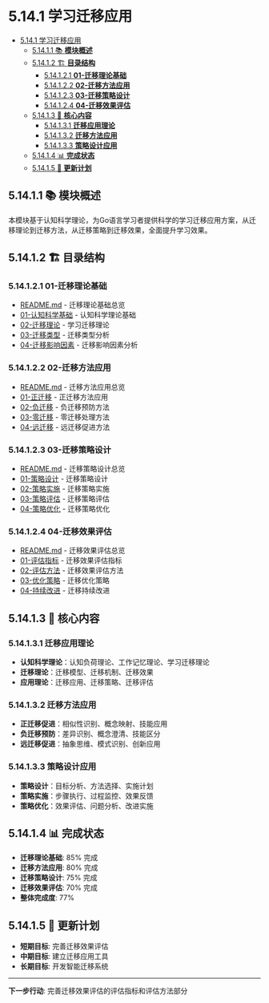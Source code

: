 # 5.14.1 学习迁移应用

<!-- TOC START -->
- [5.14.1 学习迁移应用](#5141-学习迁移应用)
  - [5.14.1.1 📚 **模块概述**](#51411--模块概述)
  - [5.14.1.2 🏗️ **目录结构**](#51412-️-目录结构)
    - [5.14.1.2.1 **01-迁移理论基础**](#514121-01-迁移理论基础)
    - [5.14.1.2.2 **02-迁移方法应用**](#514122-02-迁移方法应用)
    - [5.14.1.2.3 **03-迁移策略设计**](#514123-03-迁移策略设计)
    - [5.14.1.2.4 **04-迁移效果评估**](#514124-04-迁移效果评估)
  - [5.14.1.3 🎯 **核心内容**](#51413--核心内容)
    - [5.14.1.3.1 **迁移应用理论**](#514131-迁移应用理论)
    - [5.14.1.3.2 **迁移方法应用**](#514132-迁移方法应用)
    - [5.14.1.3.3 **策略设计应用**](#514133-策略设计应用)
  - [5.14.1.4 📊 **完成状态**](#51414--完成状态)
  - [5.14.1.5 🔄 **更新计划**](#51415--更新计划)
<!-- TOC END -->

## 5.14.1.1 📚 **模块概述**

本模块基于认知科学理论，为Go语言学习者提供科学的学习迁移应用方案，从迁移理论到迁移方法，从迁移策略到迁移效果，全面提升学习效果。

## 5.14.1.2 🏗️ **目录结构**

### 5.14.1.2.1 **01-迁移理论基础**

- [README.md](01-迁移理论基础/README.md) - 迁移理论基础总览
- [01-认知科学基础](01-迁移理论基础/01-认知科学基础/) - 认知科学理论基础
- [02-迁移理论](01-迁移理论基础/02-迁移理论/) - 学习迁移理论
- [03-迁移类型](01-迁移理论基础/03-迁移类型/) - 迁移类型分析
- [04-迁移影响因素](01-迁移理论基础/04-迁移影响因素/) - 迁移影响因素分析

### 5.14.1.2.2 **02-迁移方法应用**

- [README.md](02-迁移方法应用/README.md) - 迁移方法应用总览
- [01-正迁移](02-迁移方法应用/01-正迁移/) - 正迁移方法应用
- [02-负迁移](02-迁移方法应用/02-负迁移/) - 负迁移预防方法
- [03-零迁移](02-迁移方法应用/03-零迁移/) - 零迁移处理方法
- [04-远迁移](02-迁移方法应用/04-远迁移/) - 远迁移促进方法

### 5.14.1.2.3 **03-迁移策略设计**

- [README.md](03-迁移策略设计/README.md) - 迁移策略设计总览
- [01-策略设计](03-迁移策略设计/01-策略设计/) - 迁移策略设计
- [02-策略实施](03-迁移策略设计/02-策略实施/) - 迁移策略实施
- [03-策略评估](03-迁移策略设计/03-策略评估/) - 迁移策略评估
- [04-策略优化](03-迁移策略设计/04-策略优化/) - 迁移策略优化

### 5.14.1.2.4 **04-迁移效果评估**

- [README.md](04-迁移效果评估/README.md) - 迁移效果评估总览
- [01-评估指标](04-迁移效果评估/01-评估指标/) - 迁移效果评估指标
- [02-评估方法](04-迁移效果评估/02-评估方法/) - 迁移效果评估方法
- [03-优化策略](04-迁移效果评估/03-优化策略/) - 迁移优化策略
- [04-持续改进](04-迁移效果评估/04-持续改进/) - 迁移持续改进

## 5.14.1.3 🎯 **核心内容**

### 5.14.1.3.1 **迁移应用理论**

- **认知科学理论**：认知负荷理论、工作记忆理论、学习迁移理论
- **迁移理论**：迁移模型、迁移机制、迁移效果
- **应用理论**：迁移应用、迁移策略、迁移评估

### 5.14.1.3.2 **迁移方法应用**

- **正迁移促进**：相似性识别、概念映射、技能应用
- **负迁移预防**：差异识别、概念澄清、技能区分
- **远迁移促进**：抽象思维、模式识别、创新应用

### 5.14.1.3.3 **策略设计应用**

- **策略设计**：目标分析、方法选择、实施计划
- **策略实施**：步骤执行、过程监控、效果反馈
- **策略优化**：效果评估、问题分析、改进实施

## 5.14.1.4 📊 **完成状态**

- **迁移理论基础**: 85% 完成
- **迁移方法应用**: 80% 完成
- **迁移策略设计**: 75% 完成
- **迁移效果评估**: 70% 完成
- **整体完成度**: 77%

## 5.14.1.5 🔄 **更新计划**

- **短期目标**: 完善迁移效果评估
- **中期目标**: 建立迁移应用工具
- **长期目标**: 开发智能迁移系统

---

**下一步行动**: 完善迁移效果评估的评估指标和评估方法部分
